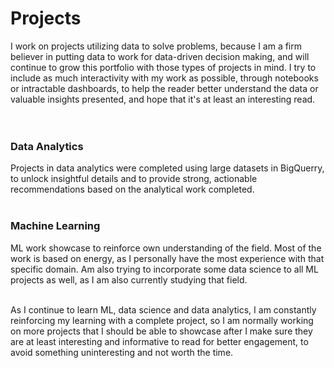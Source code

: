 # Projects<br>
I work on projects utilizing data to solve problems, because I am a firm believer in putting data to work for data-driven decision making, and will continue to grow this portfolio with those types of projects in mind. I try to include as much interactivity with my work as possible, through notebooks or intractable dashboards, to help the reader better understand the data or valuable insights presented, and hope that it's at least an interesting read.<br><br><br>

### Data Analytics<br>
Projects in data analytics were completed using large datasets in BigQuerry, to unlock insightful details and to provide strong, actionable recommendations based on the analytical work completed.<br><br>

### Machine Learning<br>
ML work showcase to reinforce own understanding of the field. Most of the work is based on energy, as I personally have the most experience with that specific domain. Am also trying to incorporate some data science to all ML projects as well, as I am also currently studying that field.<br><br>

As I continue to learn ML, data science and data analytics, I am constantly reinforcing my learning with a complete project, so I am normally working on more projects that I should be able to showcase after I make sure they are at least interesting and informative to read for better engagement, to avoid something uninteresting and not worth the time.